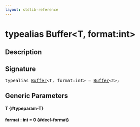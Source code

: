```yaml
---
layout: stdlib-reference
---
```


# typealias Buffer\<T, format:int\>

## Description



## Signature

<pre>
<span class='code_keyword'>typealias</span> <a href="/stdlib-reference/types/Buffer" class="code_type">Buffer</a>&lt;T, format:<span class="code_keyword">int</span>&gt; = <a href="/stdlib-reference/types/Buffer" class="code_type">Buffer</a>&lt;T&gt;;
</pre>

## Generic Parameters

#### T {#typeparam-T}
#### format  : int = 0 {#decl-format}

